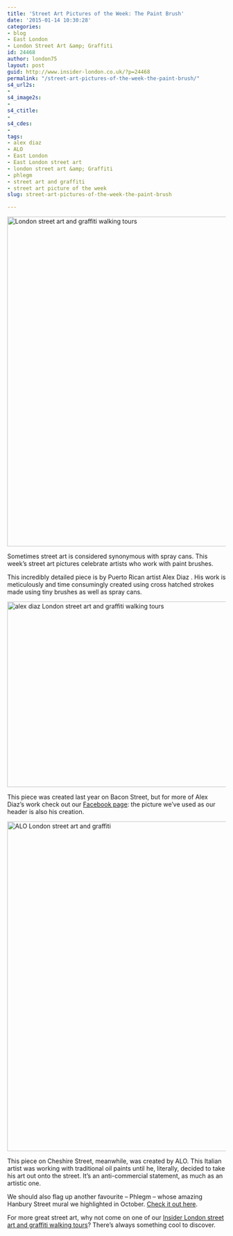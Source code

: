 ```yaml
---
title: 'Street Art Pictures of the Week: The Paint Brush'
date: '2015-01-14 10:30:28'
categories:
- blog
- East London
- London Street Art &amp; Graffiti
id: 24468
author: london75
layout: post
guid: http://www.insider-london.co.uk/?p=24468
permalink: "/street-art-pictures-of-the-week-the-paint-brush/"
s4_url2s:
- 
s4_image2s:
- 
s4_ctitle:
- 
s4_cdes:
- 
tags:
- alex diaz
- ALO
- East London
- East London street art
- london street art &amp; Graffiti
- phlegm
- street art and graffiti
- street art picture of the week
slug: street-art-pictures-of-the-week-the-paint-brush

---
```

<img class="aligncenter wp-image-24470 size-full" src="http://www.insider-london.co.uk/wp-content/uploads/2015/01/17a_mini.jpg" alt="London street art and graffiti walking tours" width="569" height="759" />

Sometimes street art is considered synonymous with spray cans. This week&#8217;s street art pictures celebrate artists who work with paint brushes.

This incredibly detailed piece is by Puerto Rican artist Alex Diaz . His work is meticulously and time consumingly created using cross hatched strokes made using tiny brushes as well as spray cans.

<img class="aligncenter wp-image-24471 size-full" src="http://www.insider-london.co.uk/wp-content/uploads/2015/01/17b_mini.jpg" alt="alex diaz London street art and graffiti walking tours" width="569" height="427" />

This piece was created last year on Bacon Street, but for more of Alex Diaz&#8217;s work check out our <a href="https://www.facebook.com/insiderlondon" target="_blank">Facebook page</a>: the picture we&#8217;ve used as our header is also his creation.

<img class="aligncenter wp-image-24472 size-full" src="http://www.insider-london.co.uk/wp-content/uploads/2015/01/14_mini.jpg" alt="ALO London street art and graffiti" width="569" height="759" />

This piece on Cheshire Street, meanwhile, was created by ALO. This Italian artist was working with traditional oil paints until he, literally, decided to take his art out onto the street. It&#8217;s an anti-commercial statement, as much as an artistic one.

We should also flag up another favourite &#8211; Phlegm &#8211; whose amazing Hanbury Street mural we highlighted in October. <a href="http://www.insider-london.co.uk/2014/10/29/street-art-picture-of-the-week-phlegm-hanbury-street/" target="_blank">Check it out here</a>.

For more great street art, why not come on one of our <a href="http://www.insider-london.co.uk/london-graffiti-artists-walking-tours/" target="_blank">Insider London street art and graffiti walking tours</a>? There&#8217;s always something cool to discover.
